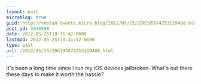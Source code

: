 ```yaml
---
layout: post
microblog: true
guid: http://vmstan-tweets.micro.blog/2012/05/25/206195874253119488.html
post_id: 3036598
date: 2012-05-25T19:31:42-0600
lastmod: 2012-05-25T19:31:42-0600
type: post
url: /2012/05/25/206195874253119488.html
---
```

It's been a long time since I run my iOS devices jailbroken. What's out there these days to make it worth the hassle?
